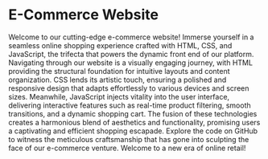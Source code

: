 # E-Commerce Website
Welcome to our cutting-edge e-commerce website! Immerse yourself in a seamless online shopping experience crafted with HTML, CSS, and JavaScript, the trifecta that powers the dynamic front end of our platform. Navigating through our website is a visually engaging journey, with HTML providing the structural foundation for intuitive layouts and content organization. CSS lends its artistic touch, ensuring a polished and responsive design that adapts effortlessly to various devices and screen sizes. Meanwhile, JavaScript injects vitality into the user interface, delivering interactive features such as real-time product filtering, smooth transitions, and a dynamic shopping cart. The fusion of these technologies creates a harmonious blend of aesthetics and functionality, promising users a captivating and efficient shopping escapade. Explore the code on GitHub to witness the meticulous craftsmanship that has gone into sculpting the face of our e-commerce venture. Welcome to a new era of online retail!
